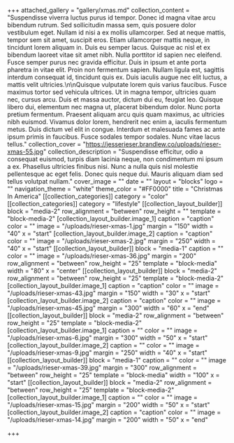 +++
attached_gallery = "gallery/xmas.md"
collection_content = "Suspendisse viverra luctus purus id tempor. Donec id magna vitae arcu bibendum rutrum. Sed sollicitudin massa sem, quis posuere dolor vestibulum eget. Nullam id nisi a ex mollis ullamcorper. Sed at neque mattis, tempor sem sit amet, suscipit eros. Etiam ullamcorper mattis neque, in tincidunt lorem aliquam in. Duis eu semper lacus. Quisque ac nisl et ex bibendum laoreet vitae sit amet nibh. Nulla porttitor id sapien nec eleifend. Fusce semper purus nec gravida efficitur. Duis in ipsum et ante porta pharetra in vitae elit. Proin non fermentum sapien. Nullam ligula est, sagittis interdum consequat id, tincidunt quis ex. Duis iaculis augue nec elit luctus, a mattis velit ultricies.\n\nQuisque vulputate lorem quis varius faucibus. Fusce maximus tortor sed vehicula ultrices. Ut in magna tempor, ultricies quam nec, cursus arcu. Duis et massa auctor, dictum dui eu, feugiat leo. Quisque libero dui, elementum nec magna ut, placerat bibendum dolor. Nunc porta pretium fermentum. Praesent aliquam arcu quis quam maximus, ac ultricies nibh euismod. Vivamus dolor lorem, hendrerit nec enim a, iaculis fermentum metus. Duis dictum vel elit in congue. Interdum et malesuada fames ac ante ipsum primis in faucibus. Fusce sodales tempor sodales. Nunc vitae lacus tellus."
collection_cover = "https://jesserieser.brandlew.co/uploads/rieser-xmas-55.jpg"
collection_description = "Suspendisse efficitur, odio a consequat euismod, turpis diam lacinia neque, non condimentum mi ipsum a ex. Phasellus ultricies finibus nisi. Nunc a nulla quis nisl molestie pellentesque ac eget felis. Donec quis neque dui. Mauris aliquam diam sed tellus volutpat nullam."
cover_image = ""
date = ""
layout = "blocks"
logo = ""
navigation_theme = "white"
theme_color = "#FF0000"
title = "Christmas In America"
[[collection_categories]]
category = "color"
[[collection_categories]]
category = "lifestyle"
[[collection_layout_builder]]
block = "media-2"
row_alignment = "between"
row_height = ""
template = "block-media-2"
[collection_layout_builder.image_1]
caption = "caption"
color = ""
image = "/uploads/rieser-xmas-1.jpg"
margin = "150"
width = "40"
x = "start"
[collection_layout_builder.image_2]
caption = "caption"
color = ""
image = "/uploads/rieser-xmas-2.jpg"
margin = "250"
width = "40"
x = "start"
[[collection_layout_builder]]
block = "media-1"
caption = ""
color = ""
image = "/uploads/rieser-xmas-36.jpg"
margin = "200"
row_alignment = "between"
row_height = "25"
template = "block-media"
width = "80"
x = "center"
[[collection_layout_builder]]
block = "media-2"
row_alignment = "between"
row_height = "25"
template = "block-media-2"
[collection_layout_builder.image_1]
caption = "caption"
color = ""
image = "/uploads/rieser-xmas-43.jpg"
margin = "150"
width = "30"
x = "start"
[collection_layout_builder.image_2]
caption = "caption"
color = ""
image = "/uploads/rieser-xmas-45.jpg"
margin = "300"
width = "60"
x = "end"
[[collection_layout_builder]]
block = "media-2"
row_alignment = "between"
row_height = "25"
template = "block-media-2"
[collection_layout_builder.image_1]
caption = ""
color = ""
image = "/uploads/rieser-xmas-6.jpg"
margin = "300"
width = "50"
x = "start"
[collection_layout_builder.image_2]
caption = ""
color = ""
image = "/uploads/rieser-xmas-9.jpg"
margin = "250"
width = "40"
x = "start"
[[collection_layout_builder]]
block = "media-1"
caption = ""
color = ""
image = "/uploads/rieser-xmas-39.jpg"
margin = "300"
row_alignment = "between"
row_height = "25"
template = "block-media"
width = "100"
x = "start"
[[collection_layout_builder]]
block = "media-2"
row_alignment = "between"
row_height = "25"
template = "block-media-2"
[collection_layout_builder.image_1]
caption = ""
color = ""
image = "/uploads/rieser-xmas-15.jpg"
margin = "200"
width = "50"
x = "start"
[collection_layout_builder.image_2]
caption = "caption"
color = ""
image = "/uploads/rieser-xmas-14.jpg"
margin = "200"
width = "50"
x = "end"

+++

